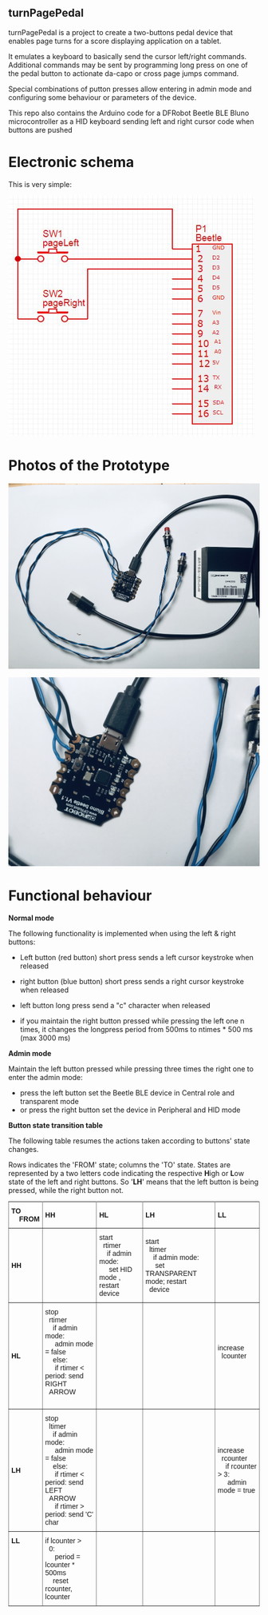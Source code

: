 ## turnPagePedal ##

turnPagePedal is a project to create a two-buttons pedal device that enables page turns for a score displaying application on a tablet.

It emulates a keyboard to basically send the cursor left/right commands. Additional commands may be sent by programming long press on one of the pedal button to actionate da-capo or cross page jumps command.

Special combinations of putton presses allow entering in admin mode and configuring some behaviour or parameters of the device.

This repo also contains the Arduino code for a DFRobot Beetle BLE Bluno microcontroller as a HID keyboard sending left and right cursor code when buttons are pushed

# Electronic schema #

This is very simple:

![Schema](img/pedalTurnPageSchema.JPG)

# Photos of the Prototype

![Photo 1](img/overall.jpg)

![Photo 2](img/details.jpg)


# Functional behaviour #

**Normal mode**

The following functionality is implemented when using the left & right buttons:

- Left button (red button) short press sends a left cursor keystroke when released
- right button (blue button) short press sends a right cursor keystroke when released
- left button long press send a "c" character when released 

- if you maintain the right button pressed while pressing the left one n times, it changes the longpress period from 500ms to ntimes * 500 ms (max 3000 ms)

**Admin mode**

Maintain the left button pressed while pressing three times the right one to enter the admin mode:

- press the left button set the Beetle BLE device in Central role and transparent mode
- or press the right button set the device in Peripheral and HID mode

**Button state transition table**

The following table resumes the actions taken according to buttons' state changes.

Rows indicates the 'FROM' state; columns the 'TO' state.
States are represented by a two letters code indicating the respective **H**igh or **L**ow state of the left and right buttons. So '**LH**' means that the left button is being pressed, while the right button not.

<style type="text/css">
.tg  {border-collapse:collapse;border-spacing:0;}
.tg td{font-family:Arial, sans-serif;font-size:14px;padding:10px 5px;border-style:solid;border-width:1px;overflow:hidden;word-break:normal;border-color:black;}
.tg th{font-family:Arial, sans-serif;font-size:14px;font-weight:normal;padding:10px 5px;border-style:solid;border-width:1px;overflow:hidden;word-break:normal;border-color:black;}
.tg .tg-kiyi{font-weight:bold;border-color:inherit;text-align:left}
.tg .tg-xldj{border-color:inherit;text-align:left}
.tg .tg-fymr{font-weight:bold;border-color:inherit;text-align:left;vertical-align:top}
.tg .tg-0pky{border-color:inherit;text-align:left;vertical-align:top}
</style>
<table class="tg">
  <tr>
    <th class="tg-kiyi">            TO<br>&nbsp;&nbsp;&nbsp;&nbsp;FROM</th>
    <th class="tg-kiyi">HH</th>
    <th class="tg-kiyi">HL</th>
    <th class="tg-kiyi">LH</th>
    <th class="tg-kiyi">LL</th>
  </tr>
  <tr>
    <td class="tg-kiyi">HH</td>
    <td class="tg-xldj"> </td>
    <td class="tg-xldj">start<br>&nbsp;&nbsp;rtimer<br>&nbsp;&nbsp;&nbsp;&nbsp;if admin mode: <br>&nbsp;&nbsp;&nbsp;&nbsp;    set HID mode , restart device</td>
    <td class="tg-xldj">start<br>&nbsp;&nbsp;ltimer<br>&nbsp;&nbsp;&nbsp;&nbsp;if admin mode: <br>&nbsp;&nbsp;&nbsp;&nbsp;    set TRANSPARENT mode; restart<br>&nbsp;&nbsp;device</td>
    <td class="tg-xldj"> </td>
  </tr>
  <tr>
    <td class="tg-kiyi">HL</td>
    <td class="tg-xldj">stop<br>&nbsp;&nbsp;rtimer<br>&nbsp;&nbsp;&nbsp;&nbsp;if admin mode:<br>&nbsp;&nbsp;&nbsp;&nbsp;    admin mode = false<br>&nbsp;&nbsp;&nbsp;&nbsp;else:<br>&nbsp;&nbsp;&nbsp;&nbsp;    if rtimer &lt; period: send RIGHT<br>&nbsp;&nbsp;ARROW<br>&nbsp;&nbsp;&nbsp;&nbsp;   </td>
    <td class="tg-xldj"> </td>
    <td class="tg-xldj"> </td>
    <td class="tg-xldj">increase<br>&nbsp;&nbsp;lcounter<br>&nbsp;&nbsp;&nbsp;&nbsp;</td>
  </tr>
  <tr>
    <td class="tg-kiyi">LH</td>
    <td class="tg-xldj">stop<br>&nbsp;&nbsp;ltimer<br>&nbsp;&nbsp;&nbsp;&nbsp;if admin mode:<br>&nbsp;&nbsp;&nbsp;&nbsp;      admin mode = false<br>&nbsp;&nbsp;&nbsp;&nbsp;else:<br>&nbsp;&nbsp;&nbsp;&nbsp;    if rtimer &lt; period: send LEFT<br>&nbsp;&nbsp;ARROW<br>&nbsp;&nbsp;&nbsp;&nbsp;    if rtimer &gt; period:  send 'C' char</td>
    <td class="tg-xldj"> </td>
    <td class="tg-xldj"> </td>
    <td class="tg-xldj">increase<br>&nbsp;&nbsp;rcounter<br>&nbsp;&nbsp;&nbsp;&nbsp;if rcounter &gt; 3: <br>&nbsp;&nbsp;&nbsp;&nbsp;     admin mode = true</td>
  </tr>
  <tr>
    <td class="tg-fymr">LL</td>
    <td class="tg-0pky">if lcounter &gt;<br>&nbsp;&nbsp;0:      <br>&nbsp;&nbsp;&nbsp;&nbsp;     period = lcounter * 500ms<br>&nbsp;&nbsp;&nbsp;&nbsp;reset rcounter, lcounter</td>
    <td class="tg-0pky"> </td>
    <td class="tg-0pky"> </td>
    <td class="tg-0pky"> </td>
  </tr>
</table>